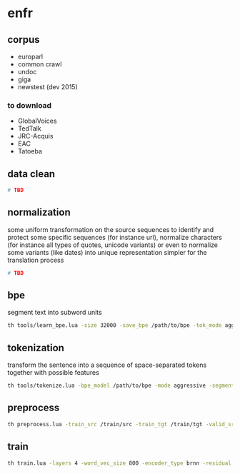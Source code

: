 # enfr

## corpus
- europarl
- common crawl
- undoc
- giga
- newstest (dev 2015)

### to download
- GlobalVoices
- TedTalk
- JRC-Acquis
- EAC
- Tatoeba 

## data clean
```bash
# TBD
```

## normalization
some uniform transformation on the source sequences to identify and protect some specific sequences (for instance url), normalize characters (for instance all types of quotes, unicode variants) or even to normalize some variants (like dates) into unique representation simpler for the translation process
```bash
# TBD
```

## bpe
segment text into subword units
```bash
th tools/learn_bpe.lua -size 32000 -save_bpe /path/to/bpe -tok_mode aggressive -tok_segment_numbers -tok_case_feature < /path/to/input
```

## tokenization
transform the sentence into a sequence of space-separated tokens together with possible features
```bash
th tools/tokenize.lua -bpe_model /path/to/bpe -mode aggressive -segment_numbers -case_feature -joiner_annotate -nparallel 20 < /path/to/input > /path/to/input_tok
```

## preprocess
```bash
th preprocess.lua -train_src /train/src -train_tgt /train/tgt -valid_src /valid/src -valid_tgt /valid/tgt -save_data /save/data -src_vocab_size 50000
```

## train
```bash
th train.lua -layers 4 -word_vec_size 800 -encoder_type brnn -residual -rnn_size 800 -start_decay_at 6 -end_epoch 20 -gpuid 1 -data /load/data -save_model /save/model -log_file /save/log
```



